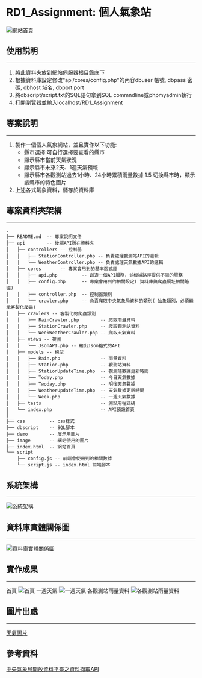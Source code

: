 # RD1_Assignment: 個人氣象站
![網站首頁](demo/indexPage.png)
## 使用説明
----
1. 將此資料夾放到網站伺服器根目錄底下
2. 根據資料庫設定修改"api/cores/config.php"的內容dbuser 帳號, dbpass 密碼, dbhost 域名, dbport port
3. 將dbscript/script.txt的SQL語句拿到SQL commndline或phpmyadmin執行
4. 打開瀏覽器並輸入localhost/RD1_Assignment

## 專案說明
----
1. 製作一個個人氣象網站，並且實作以下功能:
    * 縣市選擇:可自行選擇要查看的縣市
    * 顯示縣市當前天氣狀況
    * 顯示縣市未來2天、1週天氣預報
    * 顯示縣市各觀測站過去1小時、24小時累積雨量數據 1.5 切換縣市時，顯示該縣市的特色圖片
2. 上述各式氣象資料，儲存於資料庫

## 專案資料夾架構
----
```
.
├── README.md  -- 專案說明文件
├── api        -- 後端API所在資料夾
│   ├── controllers -- 控制器
│   │   ├── StationController.php -- 負責處理觀測站API的邏輯
│   │   └── WeatherController.php -- 負責處理天氣數據API的邏輯
│   ├── cores       -- 專案會用到的基本函式庫
│   │   ├── api.php         -- 創造一個API服務，並根據路徑提供不同的服務
│   │   ├── config.php      -- 專案會用到的相關設定( 資料庫與爬蟲網址相關路徑)
│   │   ├── controller.php  -- 控制器類別
│   │   └── crawler.php     -- 負責爬取中央氣象局資料的類別( 抽象類別，必須繼承客製化爬蟲)
│   ├── crawlers -- 客製化的爬蟲類別
│   │   ├── RainCrawler.php        -- 爬取雨量資料
│   │   ├── StationCrawler.php     -- 爬取觀測站資料
│   │   └── WeekWeatherCrawler.php -- 爬取天氣資料
│   ├── views -- 視圖
│   │   └── JsonAPI.php -- 輸出Json格式的API
│   ├── models -- 模型
│   │   ├── Rain.php               -- 雨量資料               
│   │   ├── Station.php            -- 觀測站資料
│   │   ├── StationUpdateTime.php  -- 觀測站數據更新時間
│   │   ├── Today.php              -- 今日天氣數據
│   │   ├── Twoday.php             -- 明後天氣數據
│   │   ├── WeatherUpdateTime.php  -- 天氣數據更新時間
│   │   └── Week.php               -- 一週天氣數據
│   ├── tests                      -- 測試用程式碼
│   └── index.php                  -- API預設首頁
│
├── css         -- css樣式
├── dbscript    -- SQL腳本
├── demo        -- 展示用圖片
├── image       -- 網站使用的圖片
├── index.html  -- 網站首頁
└── script
    ├── config.js -- 前端會使用到的相關數據
    └── script.js -- index.html 前端腳本
```
## 系統架構
----
![系統架構](demo/system.png)

## 資料庫實體關係圖
----
![資料庫實體關係圖](demo/ER-Diagram.png)

## 實作成果
----
首頁
![首頁](demo/home.png)
一週天氣
![一週天氣](demo/week.png)
各觀測站雨量資料
![各觀測站雨量資料](demo/rain.png)

## 圖片出處
----
[天氣圖片](https://www.pinterest.com/pin/459015386992964638/)

## 參考資料
[中央氣象局開放資料平臺之資料擷取API](https://opendata.cwb.gov.tw/dist/opendata-swagger.html)

